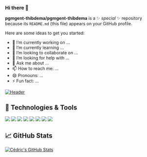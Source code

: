 ### Hi there 👋

**pgmgent-thibdema/pgmgent-thibdema** is a ✨ _special_ ✨ repository because its `README.md` (this file) appears on your GitHub profile.

Here are some ideas to get you started:

- 🔭 I’m currently working on ...
- 🌱 I’m currently learning ...
- 👯 I’m looking to collaborate on ...
- 🤔 I’m looking for help with ...
- 💬 Ask me about ...
- 📫 How to reach me: ...
- 😄 Pronouns: ...
- ⚡ Fun fact: ...

[![Header](https://github.com/pgmgent-thibdema/pgmgent-thibdema/blob/main/images/github_profile.jpg?raw=true "Header")](https://www.thibautdemaerteleire.be/)

## 🔧 Technologies & Tools

![](https://img.shields.io/badge/OS-Windows-informational?style=flat&logo=windows&logoColor=white&color=FB3449)
![](https://img.shields.io/badge/Editor-Visual%20studio%20code-informational?style=flat&logo=visual-studio-code&logoColor=white&color=FB3449)
![](https://img.shields.io/badge/Code-html-informational?style=flat&logo=html5&logoColor=white&color=FB3449)
![](https://img.shields.io/badge/Code-CSS-informational?style=flat&logo=css3&logoColor=white&color=FB3449)
![](https://img.shields.io/badge/Code-JavaScript-informational?style=flat&logo=javascript&logoColor=white&color=FB3449)
![](https://img.shields.io/badge/Code-React-informational?style=flat&logo=react&logoColor=white&color=FB3449)
![](https://img.shields.io/badge/Code-graphql-informational?style=flat&logo=graphql&logoColor=white&color=FB3449)
![](https://img.shields.io/badge/Code-php-informational?style=flat&logo=php&logoColor=white&color=FB3449)


## &#x1f4c8; GitHub Stats
<a href="https://github.com/pgmgent-thibdema/pgmgent-thibdema">
  <img align="center" src="https://github-readme-stats.vercel.app/api?username=pgmgent-thibdema&show_icons=true&line_height=27&count_private=true&title_color=ffffff&text_color=c9cacc&icon_color=FB3449&bg_color=1d1f21" alt="Cédric's GitHub Stats" /> 